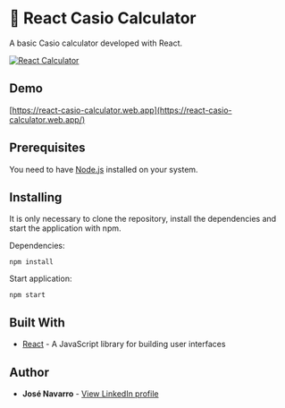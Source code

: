 # 🧮 React Casio Calculator

A basic Casio calculator developed with React.

[![React Calculator](https://react-casio-calculator.web.app/img/demo.png)](https://react-casio-calculator.web.app/)

## Demo
[https://react-casio-calculator.web.app](https://react-casio-calculator.web.app/)

## Prerequisites

You need to have [Node.js](https://nodejs.org/en/) installed on your system.

## Installing

It is only necessary to clone the repository, install the dependencies and start the application with npm.

Dependencies:
```
npm install
```

Start application:
```
npm start
```

## Built With

* [React](https://reactjs.org/) - A JavaScript library for building user interfaces

## Author

* **José Navarro** - [View LinkedIn profile](https://www.linkedin.com/in/josenavarroortiz/)

